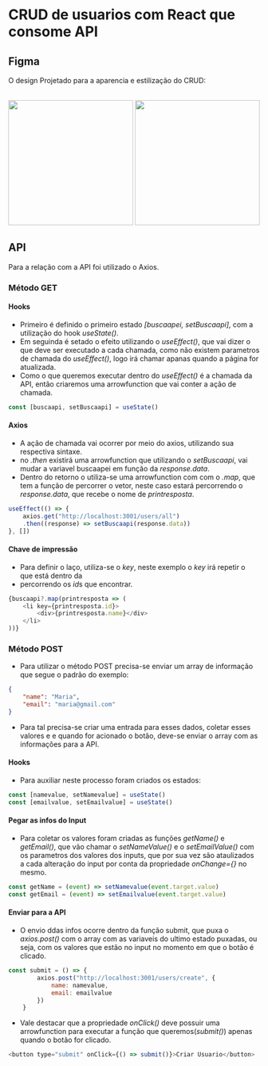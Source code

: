 # CRUD de usuarios com React que consome API
## Figma
O design Projetado para a aparencia e estilização do CRUD:
</br></br>
<div align="center">
<img height="250em" src="https://user-images.githubusercontent.com/90003046/186307817-9277fade-7013-4dd2-a214-a1f8d797ed4a.png"/>
<img height="250em" src="https://user-images.githubusercontent.com/90003046/186308572-2865d46d-7da5-4810-a02e-b6be4b7eaf14.png"/>
</div>

## API
Para a relação com a API foi utilizado o Axios.
### Método GET
#### Hooks
- Primeiro é definido o primeiro estado *[buscaapei, setBuscaapi]*, com a utilização do hook *useState()*.
- Em seguinda é setado o efeito utilizando o *useEffect()*, que vai dizer o que deve ser executado a cada chamada, como não existem parametros de chamada do *useEffect()*, logo irá chamar apanas quando a página for atualizada.
- Como o que queremos executar dentro do *useEffect()* é a chamada da API, então criaremos uma arrowfunction que vai conter a ação de chamada.
```JavaScript
const [buscaapi, setBuscaapi] = useState()
```
#### Axios
- A ação de chamada vai ocorrer por meio do axios, utilizando sua respectiva sintaxe.
- no *.then* existirá uma arrowfunction que utilizando o *setBuscaapi*, vai mudar a variavel buscaapei em função da *response.data*.
- Dentro do retorno o utiliza-se uma arrowfunction com com o *.map*, que tem a função de percorrer o vetor, neste caso estará percorrendo o *response.data*, que recebe o nome de *printresposta*.
```JavaScript
useEffect(() => {
    axios.get("http://localhost:3001/users/all")
    .then((response) => setBuscaapi(response.data))
}, [])
```
#### Chave de impressão
- Para definir o laço, utiliza-se o *key*, neste exemplo o *key* irá repetir o que está dentro da <li> percorrendo os *id*s que encontrar.
```JavaScript
{buscaapi?.map(printresposta => (
    <li key={printresposta.id}>
        <div>{printresposta.name}</div>
    </li>
))}
```
### Método POST
- Para utilizar o método POST precisa-se enviar um array de informação que segue o padrão do exemplo:
```JSON
{
    "name": "Maria",
    "email": "maria@gmail.com"
}
```
- Para tal precisa-se criar uma entrada para esses dados, coletar esses valores e e quando for acionado o botão, deve-se enviar o array com as informações para a API.
#### Hooks
- Para auxiliar neste processo foram criados os estados:
```JavaScript
const [namevalue, setNamevalue] = useState()
const [emailvalue, setEmailvalue] = useState()
```
#### Pegar as infos do Input
- Para coletar os valores foram criadas as funções *getName()* e *getEmail()*, que vão chamar o *setNameValue()* e o *setEmailValue()* com os parametros dos valores dos inputs, que por sua vez são ataulizados a cada alteração do input por conta da propriedade *onChange={}* no mesmo.
```JavaScript
const getName = (event) => setNamevalue(event.target.value)
const getEmail = (event) => setEmailvalue(event.target.value)
```
#### Enviar para a API
- O envio ddas infos ocorre dentro da função submit, que puxa o *axios.post()* com o array com as variaveis do ultimo estado puxadas, ou seja, com os valores que estão no input no momento em que o botão é clicado.
```JavaScript
const submit = () => {
        axios.post("http://localhost:3001/users/create", {  
            name: namevalue,
            email: emailvalue
        })
    }
```
- Vale destacar que a propriedade *onClick()* deve possuir uma arrowfunction para executar a função que queremos(*submit()*) apenas quando o botão for clicado.
```JavaScript
<button type="submit" onClick={() => submit()}>Criar Usuario</button>
```

